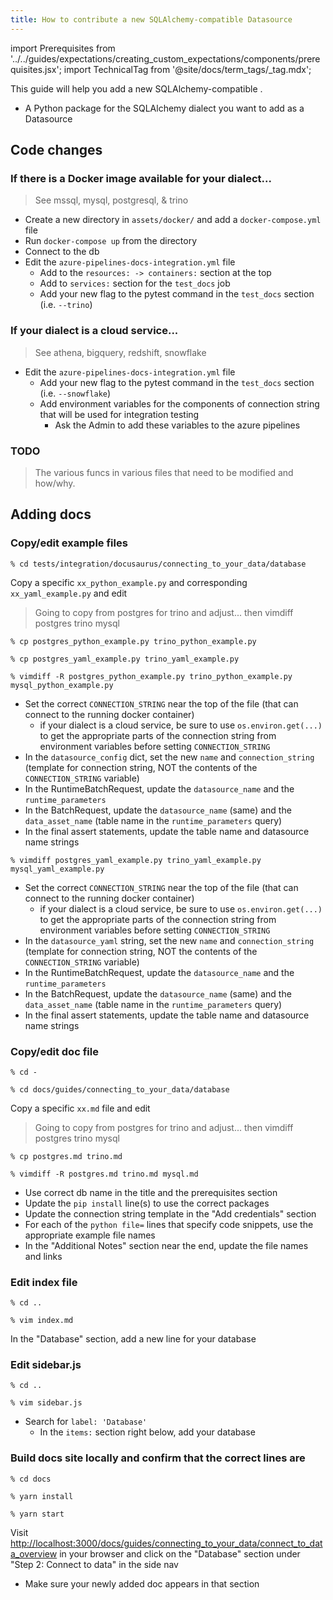 ```yaml
---
title: How to contribute a new SQLAlchemy-compatible Datasource
---
```


import Prerequisites from '../../guides/expectations/creating_custom_expectations/components/prerequisites.jsx';
import TechnicalTag from '@site/docs/term_tags/_tag.mdx';

This guide will help you add a new SQLAlchemy-compatible <TechnicalTag tag="datasource" text="Datasource" />.

<Prerequisites>

- A Python package for the SQLAlchemy dialect you want to add as a Datasource

</Prerequisites>

## Code changes

### If there is a Docker image available for your dialect...

> See mssql, mysql, postgresql, & trino

- Create a new directory in `assets/docker/` and add a `docker-compose.yml` file
- Run `docker-compose up` from the directory
- Connect to the db
- Edit the `azure-pipelines-docs-integration.yml` file
    - Add to the `resources: -> containers:` section at the top
    - Add to `services:` section for the `test_docs` job
    - Add your new flag to the pytest command in the `test_docs` section (i.e. `--trino`)

### If your dialect is a cloud service...

> See athena, bigquery, redshift, snowflake

- Edit the `azure-pipelines-docs-integration.yml` file
    - Add your new flag to the pytest command in the `test_docs` section (i.e. `--snowflake`)
    - Add environment variables for the components of connection string that will be used for
      integration testing
        - Ask the Admin to add these variables to the azure pipelines

### TODO

> The various funcs in various files that need to be modified and how/why.

## Adding docs

### Copy/edit example files

```
% cd tests/integration/docusaurus/connecting_to_your_data/database
```

Copy a specific `xx_python_example.py` and corresponding `xx_yaml_example.py` and edit

> Going to copy from postgres for trino and adjust... then vimdiff postgres trino mysql

```
% cp postgres_python_example.py trino_python_example.py

% cp postgres_yaml_example.py trino_yaml_example.py

% vimdiff -R postgres_python_example.py trino_python_example.py mysql_python_example.py
```

- Set the correct `CONNECTION_STRING` near the top of the file (that can connect to the running docker container)
    - if your dialect is a cloud service, be sure to use `os.environ.get(...)` to get the appropriate
      parts of the connection string from environment variables before setting `CONNECTION_STRING`
- In the `datasource_config` dict, set the new `name` and `connection_string` (template for connection
  string, NOT the contents of the `CONNECTION_STRING` variable)
- In the RuntimeBatchRequest, update the `datasource_name` and the `runtime_parameters`
- In the BatchRequest, update the `datasource_name` (same) and the `data_asset_name` (table name
  in the `runtime_parameters` query)
- In the final assert statements, update the table name and datasource name strings

```
% vimdiff postgres_yaml_example.py trino_yaml_example.py mysql_yaml_example.py
```

- Set the correct `CONNECTION_STRING` near the top of the file (that can connect to the running docker container)
    - if your dialect is a cloud service, be sure to use `os.environ.get(...)` to get the appropriate
      parts of the connection string from environment variables before setting `CONNECTION_STRING`
- In the `datasource_yaml` string, set the new `name` and `connection_string` (template for connection
  string, NOT the contents of the `CONNECTION_STRING` variable)
- In the RuntimeBatchRequest, update the `datasource_name` and the `runtime_parameters`
- In the BatchRequest, update the `datasource_name` (same) and the `data_asset_name` (table name
  in the `runtime_parameters` query)
- In the final assert statements, update the table name and datasource name strings

### Copy/edit doc file

```
% cd -

% cd docs/guides/connecting_to_your_data/database
```

Copy a specific `xx.md` file and edit

> Going to copy from postgres for trino and adjust... then vimdiff postgres trino mysql

```
% cp postgres.md trino.md

% vimdiff -R postgres.md trino.md mysql.md
```

- Use correct db name in the title and the prerequisites section
- Update the `pip install` line(s) to use the correct packages
- Update the connection string template in the "Add credentials" section
- For each of the `python file=` lines that specify code snippets, use the appropriate example file names
- In the "Additional Notes" section near the end, update the file names and links

### Edit index file

```
% cd ..

% vim index.md
```

In the "Database" section, add a new line for your database

### Edit sidebar.js

```
% cd ..

% vim sidebar.js
```

- Search for `label: 'Database'`
    - In the `items:` section right below, add your database

### Build docs site locally and confirm that the correct lines are

```
% cd docs

% yarn install

% yarn start
```

Visit <http://localhost:3000/docs/guides/connecting_to_your_data/connect_to_data_overview> in your browser
and click on the "Database" section under "Step 2: Connect to data" in the side nav

- Make sure your newly added doc appears in that section
